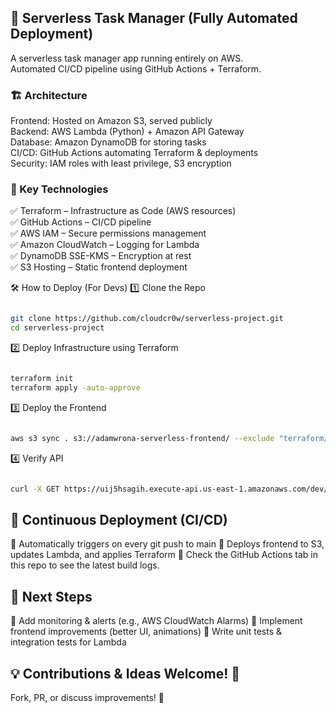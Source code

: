 
## 🚀 Serverless Task Manager (Fully Automated Deployment)

A serverless task manager app running entirely on AWS.  
Automated CI/CD pipeline using GitHub Actions + Terraform.

### 🏗 Architecture  

Frontend: Hosted on Amazon S3, served publicly  
Backend: AWS Lambda (Python) + Amazon API Gateway  
Database: Amazon DynamoDB for storing tasks  
CI/CD: GitHub Actions automating Terraform & deployments  
Security: IAM roles with least privilege, S3 encryption  

### 🔑 Key Technologies  

✅ Terraform – Infrastructure as Code (AWS resources)  
✅ GitHub Actions – CI/CD pipeline  
✅ AWS IAM – Secure permissions management  
✅ Amazon CloudWatch – Logging for Lambda  
✅ DynamoDB SSE-KMS – Encryption at rest  
✅ S3 Hosting – Static frontend deployment  


🛠 How to Deploy (For Devs)
1️⃣ Clone the Repo
```bash

git clone https://github.com/cloudcr0w/serverless-project.git
cd serverless-project
```
2️⃣ Deploy Infrastructure using Terraform
```bash

terraform init
terraform apply -auto-approve
```
3️⃣ Deploy the Frontend
```bash

aws s3 sync . s3://adamwrona-serverless-frontend/ --exclude "terraform/*"
```
4️⃣ Verify API
```bash

curl -X GET https://uij5hsagih.execute-api.us-east-1.amazonaws.com/dev/tasks
```

## 🚀 Continuous Deployment (CI/CD)

🔹 Automatically triggers on every git push to main
🔹 Deploys frontend to S3, updates Lambda, and applies Terraform
🔹 Check the GitHub Actions tab in this repo to see the latest build logs.

## 🎯 Next Steps

🔹 Add monitoring & alerts (e.g., AWS CloudWatch Alarms)
🔹 Implement frontend improvements (better UI, animations)
🔹 Write unit tests & integration tests for Lambda

## 💡 Contributions & Ideas Welcome! 🚀

Fork, PR, or discuss improvements! 🎉